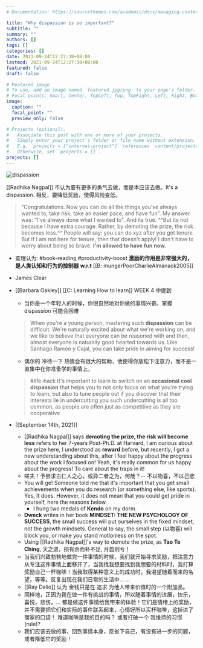 ```yaml
---
# Documentation: https://sourcethemes.com/academic/docs/managing-content/

title: "Why dispassion is so important?"
subtitle: ""
summary: ""
authors: []
tags: []
categories: []
date: 2021-09-24T12:27:38+08:00
lastmod: 2021-09-24T12:27:38+08:00
featured: false
draft: false

# Featured image
# To use, add an image named `featured.jpg/png` to your page's folder.
# Focal points: Smart, Center, TopLeft, Top, TopRight, Left, Right, BottomLeft, Bottom, BottomRight.
image:
  caption: ""
  focal_point: ""
  preview_only: false

# Projects (optional).
#   Associate this post with one or more of your projects.
#   Simply enter your project's folder or file name without extension.
#   E.g. `projects = ["internal-project"]` references `content/project/deep-learning/index.md`.
#   Otherwise, set `projects = []`.
projects: []
---
```


![dispassion](https://firebasestorage.googleapis.com/v0/b/firescript-577a2.appspot.com/o/imgs%2Fapp%2FLeiHub%2FOZ4hXKl0em.jpg?alt=media&token=89b6b600-adac-48b2-8a0e-84f1d5f30b73)

[[Radhika Nagpal]] 不认为要有更多的勇气去做，而是本应该去做。It's a dispassion. 相反，要降低奖励，使得风险变低。
  > "Congratulations. Now you can do all the things you've always wanted to, take risk, take an easier pace, and have fun". My answer was: "I've always done what I wanted to". And its true. ^^But its not because I have extra courage. Rather, by demoting the prize, the risk becomes less.^^ People will say: you can do xyz after you get tenure. But if I am not here for tenure, then that doesn't apply! I don't have to worry about being so brave. __I'm allowed to have fun now.__

- 查理认为:  #book-reading #productivity-boost __激励的作用是非常强大的，是人类认知和行为的控制器__  __w.r.t__ [[B: mungerPoorCharlieAlmanack2005]]

- James Clear

- [[Barbara Oakley]] [[C: Learning How to learn]] WEEK 4 中提到
  - 当你是一个年轻人的时候，你很自然地对你做的事情兴奋。掌握 dispassion 可能会困难
  > When you're a young person, mastering such **dispassion** can be difficult. We're naturally excited about what we're working on, and we like to believe that everyone can be reasoned with and then, almost everyone is naturally good hearted towards us. Like Santiago Ramón y Cajal, you can take pride in aiming for success!
        
  - 偶尔的 冷待一下 热情会有很大的帮助，他使得你放松下注意力，而不是一直集中在你准备学的事情上，
  > #life-hack It's important to learn to switch on an **occasional cool dispassion** that helps you to not only focus on what you're trying to learn, but also to tune people out if you discover that their interests lie in undercutting you such undercutting is all too common, as people are often just as competitive as they are cooperative

- [[September 14th, 2021]] 
    - [[Radhika Nagpal]] says __demoting the prize, the risk will become less__ refers to her 7-years Post-Ph.D. at Harvard, I am curious about the prize here, I understood as __reward__ before, but recently, I got a new understanding about this, after I feel happy about the progress about the work I focused on! Yeah, it's really common for us happy about the progress! To care about the traps in it! 
    - 嗟夫！予尝求古仁人之心，或异二者之为，何哉？-- 不以物喜，不以己悲
    - You will ge! Someone told me that it's important that you get small achievements when you do research (or something else, like sports). Yes, It does. However, it does not mean that you could get pride in yourself, here the reasons below.
        - I hung two medals of __Kendo__ on my dorm.
    - **Dweck** writes in her book __MINDSET: THE NEW PSYCHOLOGY OF SUCCESS__, the small success will put ourselves in the fixed mindset, not the growth mindsets. General to say, the small step (以物喜) will block you, or make you stand motionless on the spot.
    - Using [[Radhika Nagpal]]'s way to demote the prize, as __Tao Te Ching__,  天之道，损有余而补不足, 月盈则亏！
    - 当我们兴致勃勃地做完一件事情的时候，我们就开始寻求奖励，把注意力从专注这件事情上面移开了，当我找我想要找到我想要的材料时，我打算奖励自己一杯咖啡！当我取得某种意义上的成功时，我渴望随着而来的名望，等等。反复出现在我们日常的生活中... ... 
    - [[Ray Dalio]] 认为 金钱只是在 追求 为他人带来价值时的一个附加品。
    - 同样地，正因为我在做一件有挑战的事情，所以随着事情的进展，快乐，喜悦，悲伤，... 都是做这件事情给我带来的体验！它们是情绪上的奖励，并不需要把它们和实际的事件联系起来，心情好所以买杯咖啡，这掉进了商家的口袋！ 难道咖啡是我的目的吗？ 或者打破一个 我维持的习惯(rule)?
    - 我们应该去做的事，回到事情本身，反省下自己，有没有进一步的问题，或者降低它的奖励！